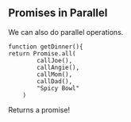 ##  Promises in Parallel

We can also do parallel operations.
```
function getDinner(){
return Promise.all( 
        callJoe(),
        callAngie(),
        callMom(),
        callDad(),
        "Spicy Bowl"
    )

```
Returns a promise!
